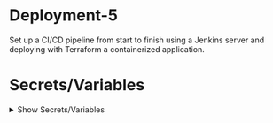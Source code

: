 # Deployment-5
Set up a CI/CD pipeline from start to finish using a Jenkins server and deploying with Terraform a containerized application.

# Secrets/Variables

<details>

<summary>Show Secrets/Variables</summary>

<br>

- AWS_ACCESS_KEY_ID 

    - AWS IAM User with AdministratorAccess, their Access Key ID. 

        Secrets/Variables:

        ```
        AWS_ACCESS_KEY_ID
        ```

        Example Below: 

        ```
        AKIAXIDF5EYC4GKLMXNZ
        ```

- AWS_SECRET_ACCESS_KEY 

    - AWS IAM User with AdministratorAccess, their Secret Access Key ID. 

        Secrets/Variables:

        ```
        AWS_SECRET_ACCESS_KEY
        ```

        Example Below: 

        ```
        nhsi9mxRJfZYUx/HKS4jJ1rK4tcbJwH+pzg3I+nD
        ```

- AWS_SSH_KEY_BASE64 

    - AWS SSH Key Pair to SSH into the Jenkins Server and Agents EC2 in base64 format using the base64 command. 

        Secrets/Variables:

        ```
        AWS_SSH_KEY_BASE64
        ```

        Example Below: 

        ```
        cat ~/.ssh/Tokyo.pem | base64
        ```

- JENKINS_USERNAME 

    - Desired Jenkins username to create the Jenkins Server with. 

        Secrets/Variables:

        ```
        JENKINS_USERNAME
        ```

        Example Below: 

        ```
        Jeff
        ```

- JENKINS_PASSWORD 

    - Desired Jenkins password to create the Jenkins Server with. 

        Secrets/Variables:

        ```
        JENKINS_PASSWORD
        ```

        Example Below: 

        ```
        password1234
        ```

- JENKINS_EMAIL 

    - Desired Jenkins admin email to create the Jenkins Server with. 

        Secrets/Variables:

        ```
        JENKINS_EMAIL
        ```

        Example Below: 

        ```
        Jeff@gmail.com
        ```

- USER_GITHUB_USERNAME 

    - Your Github Username to access your forked repo. 

        Secrets/Variables:

        ```
        USER_GITHUB_USERNAME
        ```

        Example Below: 

        ```
        BossJeff
        ```

- USER_GITHUB_TOKEN 

    - Your Github Personal Access token to access your forked repo. 

        Secrets/Variables:

        ```
        USER_GITHUB_TOKEN
        ```

        Example Below: 

        ```
        ghp_l5W2WQ0vrQIOaNmApxv2ygBIvDXoxj2EllWd
        ```

- JENKINS_JOB_NAME 

    - The name of the Build Job or Project Jenkins uses. Must contain no spaces or dots. 

        Secrets/Variables:

        ```
        JENKINS_JOB_NAME
        ```

        Example Below: 

        ```
        Deployment-4
        ```

- JENKINS_GITHUB_REPO_URL 

    - The url of the forked repo. 

        Secrets/Variables:

        ```
        JENKINS_GITHUB_REPO_URL
        ```

        Example Below: 

        ```
        https://github.com/RichardDeodutt/kuralabs_deployment_4
        ```

- THIS_GITHUB_REPO_URL

    - The url of this repo or if this is a fork of the original then the url of this forked repo. 

        Secrets/Variables:

        ```
        THIS_GITHUB_REPO_URL
        ```

        Example Below: 

        ```
        https://github.com/RichardDeodutt/Deployment-4
        ```

- USER_GITHUB_SSH_KEY_BASE64

    - Your GitHub SSH key to do a push in base64 format using the base64 command. 

        Secrets/Variables:

        ```
        USER_GITHUB_SSH_KEY_BASE64
        ```

        Example Below: 

        ```
        cat ~/.ssh/id_rsa | base64
        ```

- USER_GITHUB_EMAIL

    - Your GitHub email to author a commit can be the same as the JENKINS_EMAIL. 

        Secrets/Variables:

        ```
        USER_GITHUB_EMAIL
        ```

        Example Below: 

        ```
        Jeff@gmail.com
        ```

- BUCKET_NAME

    - Your S3 bucket name for storing the Terraform statefile. Must not be already generated and contain no spaces or dots. 

        Secrets/Variables:

        ```
        BUCKET_NAME
        ```

        Example Below: 

        ```
        terraform-remote-statefile-store-d10
        ```

- TABLE_NAME

    - Your DynamoDB table name for storing the lockfile of the Terraform statefile. Must not be already generated and contain no spaces or dots. 

        Secrets/Variables:

        ```
        TABLE_NAME
        ```

        Example Below: 

        ```
        terraform_state_lock_table-d10
        ```

- AWS_REGION

    - Your region of choice for AWS to use when creating the Jenkins Server and Agents. 

        Secrets/Variables:

        ```
        AWS_REGION
        ```

        Example Below: 

        ```
        ap-northeast-1
        ```

- AWS_AMI

    - Your AMI to use for your EC2 based on the region selected. 

        Secrets/Variables:

        ```
        AWS_AMI
        ```

        Example Below: 

        ```
        ami-03f4fa076d2981b45
        ```

- AWS_ITYPE

    - Your itype to use for your EC2 based on your needs. 

        Secrets/Variables:

        ```
        AWS_ITYPE
        ```

        Example Below: 

        ```
        t2.micro
        ```

- AWS_KEYNAME

    - Your keyname to use for your EC2 based on your SSH Keys generated on AWS. Must be already generated. Must be already generated and contain no spaces or dots. 

        Secrets/Variables:

        ```
        AWS_KEYNAME
        ```

        Example Below: 

        ```
        Tokyo
        ```

- AWS_SECGROUPNAME

    - Your secgroupname to use for your EC2 based on your security groups Created on AWS. Must be already generated and contain no spaces or dots. 

        Secrets/Variables:

        ```
        AWS_SECGROUPNAME
        ```

        Example Below: 

        ```
        Jenkins
        ```

</details>